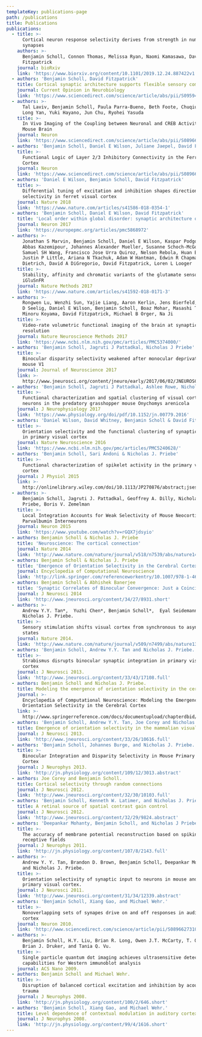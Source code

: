 ```yaml
---
templateKey: publications-page
path: /publications
title: Publications
publications:
  - title: >-
      Cortical neuron response selectivity derives from strength in numbers of
      synapses
    authors: >-
      Benjamin Scholl, Connon Thomas, Melissa Ryan, Naomi Kamasawa, David
      Fitzpatrick
    journal: bioRxiv
    link: 'https://www.biorxiv.org/content/10.1101/2019.12.24.887422v1.abstract'
  - authors: 'Benjamin Scholl, David Fitzpatrick'
    title: Cortical synaptic architecture supports flexible sensory computations
    journal: Current Opinion in Neurobiology
    link: 'https://www.sciencedirect.com/science/article/abs/pii/S0959438820300337'
  - authors: >-
      Tal Laviv, Benjamin Scholl, Paula Parra-Bueno, Beth Foote, Chuqiu Zhang,
      Long Yan, Yuki Hayano, Jun Chu, Ryohei Yasuda
    title: >-
      In Vivo Imaging of the Coupling between Neuronal and CREB Activity in the
      Mouse Brain
    journal: Neuron
    link: 'https://www.sciencedirect.com/science/article/abs/pii/S0896627319310372'
  - authors: 'Benjamin Scholl, Daniel E Wilson, Juliane Jaepel, David Fitzpatrick'
    title: >-
      Functional Logic of Layer 2/3 Inhibitory Connectivity in the Ferret Visual
      Cortex
    journal: Neuron
    link: 'https://www.sciencedirect.com/science/article/abs/pii/S0896627319306889'
  - authors: 'Daniel E Wilson, Benjamin Scholl, David Fitzpatrick'
    title: >-
      Differential tuning of excitation and inhibition shapes direction
      selectivity in ferret visual cortex
    journal: Nature 2018
    link: 'https://www.nature.com/articles/s41586-018-0354-1'
  - authors: 'Benjamin Scholl, Daniel E Wilson, David Fitzpatrick'
    title: 'Local order within global disorder: synaptic architecture of visual space'
    journal: Neuron 2017
    link: 'https://europepmc.org/articles/pmc5868972'
  - authors: >-
      Jonathan S Marvin, Benjamin Scholl, Daniel E Wilson, Kaspar Podgorski,
      Abbas Kazemipour, Johannes Alexander Mueller, Susanne Schoch-McGovern,
      Samuel SH Wang, Francisco Jose Urra Quiroz, Nelson Rebola, Huan Bao,
      Justin P Little, Ariana N Tkachuk, Adam W Hantman, Edwin R Chapman, Dirk
      Dietrich, David A DiGregorio, David Fitzpatrick, Loren L Looger
    title: >-
      Stability, affinity and chromatic variants of the glutamate sensor
      iGluSnFR
    journal: Nature Methods 2017
    link: 'https://www.nature.com/articles/s41592-018-0171-3'
  - authors: >-
      Rongwen Lu, Wenzhi Sun, Yajie Liang, Aaron Kerlin, Jens Bierfeld, Johannes
      D Seelig, Daniel E Wilson, Benjamin Scholl, Boaz Mohar, Masashi Tanimoto,
      Minoru Koyama, David Fitzpatrick, Michael B Orger, Na Ji
    title: >-
      Video-rate volumetric functional imaging of the brain at synaptic
      resolution
    journal: Nature Neuroscience Methods 2017
    link: 'https://www.ncbi.nlm.nih.gov/pmc/articles/PMC5374000/'
  - authors: 'Benjamin Scholl, Jagruti J Pattadkal, Nicholas J Priebe'
    title: >-
      Binocular disparity selectivity weakened after monocular deprivation in
      mouse V1
    journal: Journal of Neuroscience 2017
    link: >-
      http://www.jneurosci.org/content/jneuro/early/2017/06/02/JNEUROSCI.1193-16.2017.full.pdf
  - authors: 'Benjamin Scholl, Jagruti J Pattadkal, Ashlee Rowe, Nicholas J Priebe'
    title: >-
      Functional characterization and spatial clustering of visual cortical
      neurons in the predatory grasshopper mouse Onychomys arenicola
    journal: J Neurophysiology 2017
    link: 'https://www.physiology.org/doi/pdf/10.1152/jn.00779.2016'
  - authors: 'Daniel Wilson, David Whitney, Benjamin Scholl & David Fitzpatrick'
    title: >-
      Orientation selectivity and the functional clustering of synaptic inputs
      in primary visual cortex
    journal: Nature Neuroscience 2016
    link: 'https://www.ncbi.nlm.nih.gov/pmc/articles/PMC5240628/'
  - authors: 'Benjamin Scholl, Sari Andoni & Nicholas J. Priebe'
    title: >-
      Functional characterization of spikelet activity in the primary visual
      cortex
    journal: J Physiol 2015
    link: >-
      http://onlinelibrary.wiley.com/doi/10.1113/JP270876/abstract;jsessionid=FFE8EA68F3029F1D0090DCE2123B3A85.f04t02?userIsAuthenticated=false&deniedAccessCustomisedMessage=
  - authors: >-
      Benjamin Scholl, Jagruti J. Pattadkal, Geoffrey A. Dilly, Nicholas J.
      Priebe, Boris V. Zemelman
    title: >-
      Local Integration Accounts for Weak Selectivity of Mouse Neocortical
      Parvalbumin Interneurons
    journal: Neuron 2015
    link: 'https://www.youtube.com/watch?v=rGQX7jdsyio'
  - authors: Benjamin Scholl & Nicholas J. Priebe
    title: 'Neuroscience: The cortical connection'
    journal: Nature 2014
    link: 'http://www.nature.com/nature/journal/v518/n7539/abs/nature14201.html'
  - authors: Benjamin Scholl & Nicholas J. Priebe
    title: 'Emergence of Orientation Selectivity in the Cerebral Cortex, Modeling'
    journal: Encyclopedia of Computational Neuroscience
    link: 'http://link.springer.com/referenceworkentry/10.1007/978-1-4614-6675-8_576'
  - authors: Benjamin Scholl & Abhishek Banerjee
    title: 'Synaptic Correlates of Binocular Convergence: Just a Coincidence?'
    journal: J Neurosci 2014
    link: 'http://www.jneurosci.org/content/34/27/8931.short'
  - authors: >-
      Andrew Y.Y. Tan*,  Yuzhi Chen*, Benjamin Scholl*,  Eyal Seidemann  &
      Nicholas J. Priebe.
    title: >-
      Sensory stimulation shifts visual cortex from synchronous to asynchronous
      states
    journal: Nature 2014.
    link: 'http://www.nature.com/nature/journal/v509/n7499/abs/nature13159.html'
  - authors: 'Benjamin Scholl, Andrew Y.Y. Tan and Nicholas J. Priebe.'
    title: >-
      Strabismus disrupts binocular synaptic integration in primary visual
      cortex
    journal: J Neurosci 2013.
    link: 'http://www.jneurosci.org/content/33/43/17108.full'
  - authors: Benjamin Scholl and Nicholas J. Priebe.
    title: Modeling the emergence of orientation selectivity in the cerebral cortex
    journal: >-
      Encyclopedia of Computational Neuroscience: Modeling the Emergence of
      Orientation Selectivity in the Cerebral Cortex
    link: >-
      http://www.springerreference.com/docs/documentupload/chapterdbid/348641.html
  - authors: 'Benjamin Scholl, Andrew Y.Y. Tan, Joe Corey and Nicholas J. Priebe.'
    title: Emergence of orientation selectivity in the mammalian visual pathway
    journal: J Neurosci 2013.
    link: 'http://www.jneurosci.org/content/33/26/10616.full'
  - authors: 'Benjamin Scholl, Johannes Burge, and Nicholas J. Priebe.'
    title: >-
      Binocular Integration and Disparity Selectivity in Mouse Primary Visual
      Cortex
    journal: J Neurophys 2013.
    link: 'http://jn.physiology.org/content/109/12/3013.abstract'
  - authors: Joe Corey and Benjamin Scholl.
    title: Cortical selectivity through random connections
    journal: J Neurosci 2012.
    link: 'http://www.jneurosci.org/content/32/30/10103.full'
  - authors: 'Benjamin Scholl, Kenneth W. Latimer, and Nicholas J. Priebe.'
    title: A retinal source of spatial contrast gain control
    journal: J Neurosci 2012.
    link: 'http://www.jneurosci.org/content/32/29/9824.abstract'
  - authors: 'Deepankar Mohanty, Benjamin Scholl, and Nicholas J Priebe. '
    title: >-
      The accuracy of membrane potential reconstruction based on spiking
      receptive fields 
    journal: J Neurophys 2011.
    link: 'http://jn.physiology.org/content/107/8/2143.full'
  - authors: >-
      Andrew Y. Y. Tan, Brandon D. Brown, Benjamin Scholl, Deepankar Mohanty,
      and Nicholas J. Priebe.
    title: >-
      Orientation selectivity of synaptic input to neurons in mouse and cat
      primary visual cortex. 
    journal: J Neurosci 2011.
    link: 'http://www.jneurosci.org/content/31/34/12339.abstract'
  - authors: 'Benjamin Scholl, Xiang Gao, and Michael Wehr.'
    title: >-
      Nonoverlapping sets of synapes drive on and off responses in auditory
      cortex
    journal: Neuron 2010.
    link: 'http://www.sciencedirect.com/science/article/pii/S0896627310000462'
  - authors: >-
      Benjamin Scholl, H.Y. Liu, Brian R. Long, Owen J.T. McCarty, T. O'Hare,
      Brian J. Druker, and Tania Q. Vu.
    title: >-
      Single particle quantum dot imaging achieves ultrasensitive detection
      capabilities for Western immunoblot analysis
    journal: ACS Nano 2009.
  - authors: Benjamin Scholl and Michael Wehr.
    title: >-
      Disruption of balanced cortical excitation and inhibition by acoustic
      trauma
    journal: J Neurophys 2008.
    link: 'http://jn.physiology.org/content/100/2/646.short'
  - authors: 'Benjamin Scholl, Xiang Gao, and Michael Wehr.'
    title: Level dependence of contextual modulation in auditory cortex
    journal: J Neurophys 2008.
    link: 'http://jn.physiology.org/content/99/4/1616.short'
---
```


